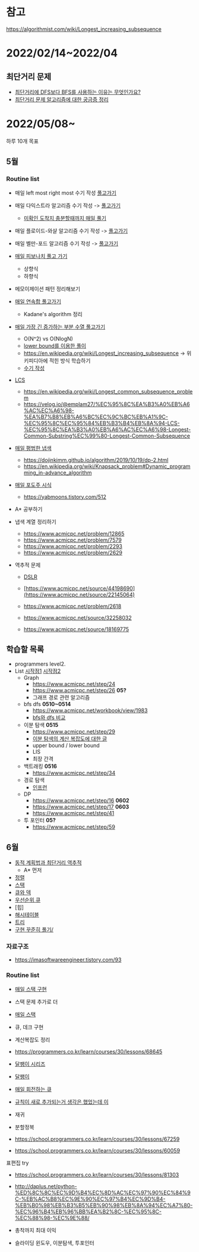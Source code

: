 # 참고
https://algorithmist.com/wiki/Longest_increasing_subsequence

# 2022/02/14~2022/04


## 최단거리 문제
- [최단거리에 DFS보다 BFS를 사용하는 이유는 무엇인가요?](https://www.acmicpc.net/board/view/27666)
- [최단거리 문제 알고리즘에 대한 궁금증 정리](https://jypthemiracle.medium.com/%EC%B5%9C%EB%8B%A8%EA%B1%B0%EB%A6%AC-%EB%AC%B8%EC%A0%9C-%EC%95%8C%EA%B3%A0%EB%A6%AC%EC%A6%98%EC%97%90-%EB%8C%80%ED%95%9C-%EA%B6%81%EA%B8%88%EC%A6%9D-%EC%A0%95%EB%A6%AC-5b1b813ba1b3)


# 2022/05/08~
하루 10개 목표

## 5월
### Routine list 

- 매일 left most right most 수기 작성 [풀고가기](https://www.acmicpc.net/problem/1450)
- 매일 다익스트라 알고리즘 수기 작성 -> [풀고가기](https://www.acmicpc.net/problem/1753)
  - [미확인 도착지 충분할때까지 매일 풀기](https://www.acmicpc.net/problem/9370)
- 매일 플로이드-와샬 알고리즘 수기 작성 -> [풀고가기](https://www.acmicpc.net/problem/11404)
- 매일 벨만-포드 알고리즘 수기 작성 -> [풀고가기](https://www.acmicpc.net/problem/11657)
- [매일 피보나치 풀고 가기](https://www.acmicpc.net/problem/1003)
  - 상향식
  - 하향식
- 메모이제이션 패턴 정리해보기
- [매일 연속합 풀고가기](https://www.acmicpc.net/problem/1912)
  - Kadane's algorithm 정리
- [매일 가장 긴 증가하는 부분 수열 풀고가기](https://www.acmicpc.net/problem/11053)
  - O(N^2) vs O(NlogN)
  - [lower bound를 이용한 풀이](https://www.acmicpc.net/problem/12015)
  - https://en.wikipedia.org/wiki/Longest_increasing_subsequence -> 위키피디아에 적힌 방식 학습하기
  - [수기 작성](https://github.com/SaeSimcheon/coding_test/tree/main)
- [LCS](https://www.acmicpc.net/problem/9251)
  - https://en.wikipedia.org/wiki/Longest_common_subsequence_problem
  - https://velog.io/@emplam27/%EC%95%8C%EA%B3%A0%EB%A6%AC%EC%A6%98-%EA%B7%B8%EB%A6%BC%EC%9C%BC%EB%A1%9C-%EC%95%8C%EC%95%84%EB%B3%B4%EB%8A%94-LCS-%EC%95%8C%EA%B3%A0%EB%A6%AC%EC%A6%98-Longest-Common-Substring%EC%99%80-Longest-Common-Subsequence
- [매일 평범한 냅색](https://www.acmicpc.net/problem/12865)
  - https://dojinkimm.github.io/algorithm/2019/10/19/dp-2.html
  - https://en.wikipedia.org/wiki/Knapsack_problem#Dynamic_programming_in-advance_algorithm
- [매일 포도주 시식](https://www.acmicpc.net/problem/2156)
  - https://yabmoons.tistory.com/512

- A* 공부하기
- 냅색 계열 정리하기
  - https://www.acmicpc.net/problem/12865
  - https://www.acmicpc.net/problem/7579
  - https://www.acmicpc.net/problem/2293
  - https://www.acmicpc.net/problem/2629
- 역추적 문제
  - [DSLR](https://www.acmicpc.net/problem/9019)
  - [https://www.acmicpc.net/source/44198690](https://www.acmicpc.net/source/22145064)
  
  - https://www.acmicpc.net/problem/2618
  - https://www.acmicpc.net/source/32258032
  - https://www.acmicpc.net/source/18169775
## 학습할 목록
- programmers level2.
- List
[시작점1](https://www.acmicpc.net/step)
[시작점2](https://www.acmicpc.net/workbook/view/4349)
  - Graph 
    - https://www.acmicpc.net/step/24
    - https://www.acmicpc.net/step/26 **05?**
    - 그래프 경로 관련 알고리즘 
  - bfs dfs **0510~0514**
    - https://www.acmicpc.net/workbook/view/1983
    - [bfs와 dfs 비교](https://foameraserblue.tistory.com/188?category=481823)
  - 이분 탐색 **0515**
    - https://www.acmicpc.net/step/29
    - [이분 탐색의 계산 복잡도에 대한 글](https://jwoop.tistory.com/9?category=1057849)
    - upper bound / lower bound
    - LIS
    - 최장 간격
  - 백트래킹 **0516**
    - https://www.acmicpc.net/step/34
  - 경로 탐색 
    - [인프런](https://www.inflearn.com/course/%ED%8C%8C%EC%9D%B4%EC%8D%AC-%EC%95%8C%EA%B3%A0%EB%A6%AC%EC%A6%98-%EB%AC%B8%EC%A0%9C%ED%92%80%EC%9D%B4-%EC%BD%94%EB%94%A9%ED%85%8C%EC%8A%A4%ED%8A%B8/dashboard)
  - DP
    - https://www.acmicpc.net/step/16 **0602**
    - https://www.acmicpc.net/step/17 **0603**
    - https://www.acmicpc.net/step/41
  - 투 포인터 **05?**
    - https://www.acmicpc.net/step/59

## 6월
- [동적 계획법과 최단거리 역추적](https://www.acmicpc.net/step/41)
  - A* 먼저
- [정렬](https://www.acmicpc.net/step/9)
- [스택](https://www.acmicpc.net/step/11)
- [큐와 덱](https://www.acmicpc.net/step/12)
- [우선순위 큐](https://www.acmicpc.net/step/13)
- [힙]
- [해시테이블](https://www.acmicpc.net/step/49)
- [트리](https://www.acmicpc.net/step/23)
- [구현 꾸준히 풀기/](https://www.acmicpc.net/problemset?sort=ac_desc&algo=102)


### 자료구조
- https://imasoftwareengineer.tistory.com/93



### Routine list
- [매일 스택 구현](https://www.acmicpc.net/problem/10828)
- 스택 문제 추가로 더 
- [매일 스택 ](https://www.acmicpc.net/problem/1874)
- 큐, 데크 구현 
- 계산복잡도 정리
- https://programmers.co.kr/learn/courses/30/lessons/68645
- [달팽이 시리즈](https://www.acmicpc.net/search#q=%EB%8B%AC%ED%8C%BD%EC%9D%B4&c=Problems)
- [달팽이](https://programmers.co.kr/learn/courses/30/lessons/68645)
- [매일 회전하는 큐](https://www.acmicpc.net/problem/1021)
- [규칙이 새로 추가되는거 생각은 했었는데 이 ](https://programmers.co.kr/learn/courses/30/lessons/12902)



- 재귀
- 분할정복

- https://school.programmers.co.kr/learn/courses/30/lessons/67259
- https://school.programmers.co.kr/learn/courses/30/lessons/60059

표편집 try
- https://school.programmers.co.kr/learn/courses/30/lessons/81303


- http://daplus.net/python-%ED%8C%8C%EC%9D%B4%EC%8D%AC%EC%97%90%EC%84%9C-%EB%AC%B8%EC%9E%90%EC%97%B4%EC%9D%B4-%EB%B0%98%EB%B3%B5%EB%90%98%EB%8A%94%EC%A7%80-%EC%96%B4%EB%96%BB%EA%B2%8C-%EC%95%8C-%EC%88%98-%EC%9E%88/

- 총착까지 최대 이익
- 슬라이딩 윈도우, 이분탐색, 투포인터
